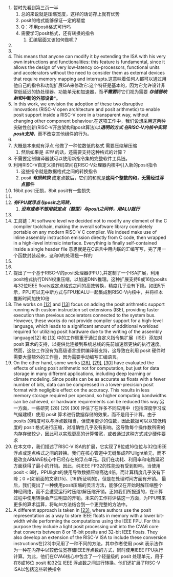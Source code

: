 1. 暂时先看到第三页一半
   1. 总的来说就是压缩宽度，这样的话访存上就有优势
   2. posit的格式能够保证一定的精度
   3. Q：不用posit格式可行吗
   4. 需要学习posit格式，还有转换的指令
      1. 汇编层面又该如何做呢？
2. 
3. 
4. This means that anyone can modify it by extending the ISA with his very
   own instructions and functionalities: this feature is fundamental, since it allows the design of very low-latency co-processors, functional units and accelerators without the need to
   consider them as external devices that require memory mapping and interrupts.这意味着任何人都可以通过用他自己的指令和功能扩展ISA来修改它:这个特征是基本的，因为它允许设计非常低延迟的协处理器、功能单元和加速器，而***不需要***将它们视为需要  ****存储器映射*和*中断的外部设备***。
5. In this work, we envision the adoption of these two disruptive innovations (RISC-V open architecture and posit arithmetic) to enable posit support inside a RISC-V core
   in a transparent way, without changing other component behaviour.在这项工作中，我们设想采用这两种突破性创新(RISC-V开放架构和posit算法)以***透明的方式 ***在***RISC-V内核中实现posit支持***，而不改变其他组件的行为。
6. 
7. 大概是本来就有浮点 他做了一种位数低的格式 需要压缩解压缩
   1. 然后如果是 *实时* 的话，还需要支持这种格式的计算？
8. 不需要定制编译器就可以使用新指令集的完整软件工具链。
9. 利用RISC-V自定义操作码空间在RISC-V处理器内核中引入新的posit指令
   1. 这些指令就是数据格式之间的转换指令
   2. posit ***有损转换***  成定点数后，它们的和就是**这两个整数的和，无需经过浮点部件**
10. 16bit posit无损，8bit posit有一些损失
11. 
12. ***有FPU就浮点与posit之间转，***
    1. ***没有或者不想用就定点（整型）与posit之间转，用ALU就行***
13. 
14. 工具链：At software level we decided not to modify any element
    of the C compiler toolchain, making the overall software
    library completely portable on any modern RISC-V C
    compiler. We indeed make use of inline assembly
    instruction emission directly from C code, then wrapped
    in a high-level intrinsic interface. Everything is finally
    self-contained inside a single header file
    意思就是在C语言中用内联的汇编写写，完了用一个函数封装起来，这和0的处理是一样的
15. 
16. 
17. 提出了一个基于RISC-V的posit处理器(PPU ),并定制了一个ISA扩展，利用posit格式执行DNN权重压缩，以加速DNN推理。这种扩展支持8或16位posits与32位IEEE floats或定点格式之间的高效转换，精度几乎没有下降。如图5所示，PPU可以无中断方式与FPU和ALU一起集成到RISC-V内核中，并将样本推断时间加快10倍
18. The works on [[12]]() and [[13]]() focus on adding the posit arithmetic support running with custom instruction set extensions (ISE), providing faster execution than previous accelerators connected to the system bus. However, these works do not provide compiler support for a high-level language, which leads to a significant amount of additional workload required for utilizing posit hardware due to the writing of the assembly language[[12]](https://chat.openai.com/c/b107f130-25c4-4f44-9dd0-245eb41af9be) 和 [[13]](https://chat.openai.com/c/b107f130-25c4-4f44-9dd0-245eb41af9be) 中的工作侧重于通过自定义指令集扩展（ISE）添加对 posit 算术的支持，以提供比连接到系统总线的先前加速器更快的执行速度。然而，这些工作没有为高级语言提供编译器支持，这导致在利用 posit 硬件时需要大量额外的工作量，因为需要手动编写汇编语言。
19. On the other hand, some works [[28]](), [[29]](), [[30]]() have evaluated the effects of using posit arithmetic not for computation, but just for data storage in many different applications, including deep learning or climate modeling. Since posits can be as accurate as floats with a fewer number of bits, data can be compressed in a lower-precision posit format with negligible effect on the accuracy. This results in less memory storage required per operand, so higher computing bandwidths can be achieved, or hardware requirements can be reduced this way.另一方面，一些研究 [28] [29] [30] 评估了在许多不同应用中（包括深度学习或气候建模）使用 posit 算术进行数据存储的效果，而不是用于计算。由于 posits 的精度可以与浮点数相当，但使用更少的位数，因此数据可以以较低精度的 posit 格式进行压缩，对准确性几乎没有影响。这导致每个操作数所需的内存存储较少，因此可以实现更高的计算带宽，或者通过这种方式减少硬件要求
20. 在本文中，我们描述了RISC-V ISA的扩展，它实现了8位或16位位与32位IEEE浮点或定点格式之间的转换。我们在核心管道中无缝集成PPUlight单元，而不是改变ARIANE核心中已经存在的浮点单元。我们在功耗、利用率和电路延迟方面获得了最小的开销。因此，纯IEEE FP32的性能没有受到影响。当使用posit < 8时，PPUlight的使用导致数据压缩高达4倍，而计算精度几乎没有下降；0 >(如前面的文章[15]、[16]所证明的)，但是在处理时间方面有开销。         最后，我们提出了一种使用posit压缩的灵活方法，能够仅在开始时解压缩整个神经网络，而不会遭受运行时压缩/解压缩开销。正如我们所报道的，在计算过程中使用转换会产生明显的开销。未来的工作将评估这一方面，为PPU带来更多的算术运算，将light方法结合到一个更完整的方法中。
21. A different approach is taken in [[23]](), where authors use the posit representation as a way to store IEEE floats in memory with a lower bit-width while performing the computations using the IEEE FPU. For this purpose they include a light posit processing unit into the CVA6 core that converts between 8 or 16-bit posits and 32-bit IEEE floats. They also develop an extension of the RISC-V ISA to include these conversion instructions在[23]中采用了一种不同的方法，其中作者使用 posit 表示法作为一种在内存中以较低位宽存储IEEE浮点数的方式，同时使用IEEE FPU执行计算。为此，他们在CVA6核心中包含了一个轻量级的 posit 处理单元，用于在8或16位 posit 和32位 IEEE 浮点数之间进行转换。他们还扩展了RISC-V ISA以包括这些转换指令
